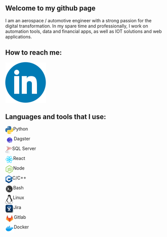 ## Welcome to my github page

I am an aerospace / automotive engineer with a strong passion for the digital transformation.
In my spare time and professionally, I work on automation tools, data and financial apps, as well as IOT solutions and web applications.
## How to reach me:

[![Linkedin](./Icons/linkedin_icon.png)](https://www.linkedin.com/in/raphael-becker-832690173/)

## Languages and tools that I use:

<img align="left" height="25px" src="/Icons/python3.png" /> Python

<img align="left" height="27px" src="/Icons/dagster.png" /> Dagster

<img align="left" height="24px" src="/Icons/sqlserver.jpg" /> SQL Server

<img align="left" height="25px" src="/Icons/react.png" /> React

<img align="left" height="25px" src="/Icons/node_js.png" /> Node

<img align="left" height="25px" src="/Icons/c++.png" /> C/C++

<img align="left" height="25px" src="/Icons/bash.png" /> Bash

<img align="left" height="29px" src="/Icons/linux_bw.png" /> Linux

<img align="left" height="27px" src="/Icons/jira_icon.png" /> Jira

<img align="left" height="27px" src="/Icons/gitlab.png" /> Gitlab

<img align="left" height="27px" src="/Icons/docker_icon.png" /> Docker



